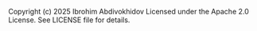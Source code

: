 Copyright (c) 2025 Ibrohim Abdivokhidov
Licensed under the Apache 2.0 License. See LICENSE file for details.